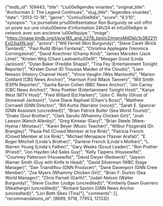 {"tmdb_id": 109443, "title": "L\u00e9gendes vivantes", "original_title": "Anchorman 2: The Legend Continues", "slug_title": "legendes-vivantes", "date": "2013-12-18", "genre": "Com\u00e9die", "score": "6.1/10", "synopsis": "Le journaliste pr\u00e9sentateur Ron Burgundy se voit offrir un poste sur une cha\u00eene d'information 24h/24 et int\u00e8gre le network avec son ancienne \u00e9quipe.", "image": "https://image.tmdb.org/t/p/w185_and_h278_bestv2/mwroM4DkIc1o3R22YlExG3jaXN.jpg", "actors": ["Will Ferrell (Ron Burgundy)", "Steve Carell (Brick Tamland)", "Paul Rudd (Brian Fantana)", "Christina Applegate (Veronica Corningstone)", "David Koechner (Champ Kind)", "James Marsden (Jack Lime)", "Kristen Wiig (Chani Lastnam\u00e9)", "Meagan Good (Linda Jackson)", "Dylan Baker (Freddie Shapp)", "Tina Fey (Entertainment Tonight Reporter)", "Kirsten Dunst (El Trousias Maiden of the Clouds)", "Liam Neeson (History Channel Host)", "Vince Vaughn (Wes Mantooth)", "Marion Cotillard (CBS News Anchor)", "Harrison Ford (Mack Tannen)", "Will Smith (ESPN Reporter)", "Sacha Baron Cohen (BBC News Anchor)", "Jim Carrey (CBC News Anchor)", "Amy Poehler (Entertainment Tonight Host)", "Kanye West (MTV Host)", "Fred Willard (Ed Harken)", "John C. Reilly (Ghost of Stonewall Jackson)", "June Diane Raphael (Chani's Boss)", "Matthew Cornwell (GNN Director)", "Bill Kurtis (Narrator (voice))", "Sarah E. Spencer (GNN Assistant (uncredited))", "Brian Patrick Butler (Sea World Tourist)", "Drake (Soul Brother)", "Clark Sarullo (Whammy Chicken Girl)", "Josh Lawson (Kench Allenby)", "Greg Kinnear (Gary)", "Brian Steele (Were-Hyena / Minotaur)", "Karen Beyer (Music Teacher)", "Wilbur Fitzgerald (Dr. Brangley)", "Paula Pell (Crowd Member at Ice Rink)", "Patricia French (Crowd Member at Ice Rink)", "Michael Menapace (Yasser Arafat)", "E. Roger Mitchell (Linda's Brother)", "Darlene French (Linda's Mother)", "L. Warren Young (Linda's Father)", "Gary Weeks (Scout Leader)", "Ron Prather (Priest)", "Jon Hayden (Ad Sales Guy)", "Kelly Tippens (Housewife)", "Courtney Patterson (Housewife)", "David Dwyer (Redneck)", "Jayson Warner Smith (Guy with Knife in Head)", "David Silverman (WBC Stage Manager)", "Dan Triandiflou (GNN Producer)", "Dane Davenport (GNN Crew Member)", "Zoe Myers (Whammy Chicken Girl)", "Brian F. Durkin (Sea World Manager)", "Chris Parnell (Garth)", "Judah Nelson (Walter Burgundy)", "Steve Coulter (Judge (uncredited))", "Kimberly Dawn Guerrero (Weathergirl (uncredited))", "Richard Saxton (GNN News Anchor (uncredited))", "Lori Beth Sikes (Tina)"], "comments": [], "recommandations_id": [8699, 9718, 77953, 12133]}